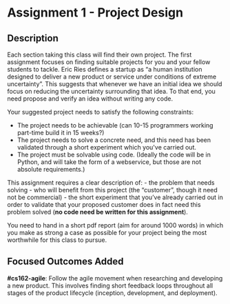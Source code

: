 # Assignment 1 - Project Design

## Description

Each section taking this class will find their own project. The first assignment
focuses on finding suitable projects for you and your fellow students to tackle.
Eric Ries defines a startup as “a human institution designed to deliver a new
product or service under conditions of extreme uncertainty”. This suggests that
whenever we have an initial idea we should focus on reducing the uncertainty
surrounding that idea. To that end, you need propose and verify an idea without
writing any code.

Your suggested project needs to satisfy the following constraints:
 - The project needs to be achievable (can 10-15 programmers working part-time build it in 15 weeks?)
 - The project needs to solve a concrete need, and this need has been validated through a short experiment which you've carried out.
 - The project must be solvable using code. (Ideally the code will be in Python, and will take the form of a webservice, but those are not absolute requirements.)

This assignment requires a clear description of:
    - the problem that needs solving
    - who will benefit from this project (the “customer”, though it need not be commercial)
    - the short experiment that you’ve already carried out in order to validate that your proposed customer does in fact need this problem solved (**no code need be written for this assignment**).

You need to hand in a short pdf report (aim for around 1000 words) in which you make as strong a case as possible for your project being the most worthwhile for this class to pursue.

## Focused Outcomes Added

**#cs162-agile**: Follow the agile movement when researching and developing a new product. This involves finding short feedback loops throughout all stages of the product lifecycle (inception, development, and deployment).
